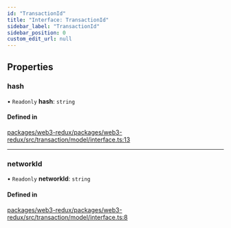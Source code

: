 ```yaml
---
id: "TransactionId"
title: "Interface: TransactionId"
sidebar_label: "TransactionId"
sidebar_position: 0
custom_edit_url: null
---
```


## Properties

### hash

• `Readonly` **hash**: `string`

#### Defined in

[packages/web3-redux/packages/web3-redux/src/transaction/model/interface.ts:13](https://github.com/owlprotocol/workspace/blob/13023f93/packages/web3-redux/packages/web3-redux/src/transaction/model/interface.ts#L13)

___

### networkId

• `Readonly` **networkId**: `string`

#### Defined in

[packages/web3-redux/packages/web3-redux/src/transaction/model/interface.ts:8](https://github.com/owlprotocol/workspace/blob/13023f93/packages/web3-redux/packages/web3-redux/src/transaction/model/interface.ts#L8)
